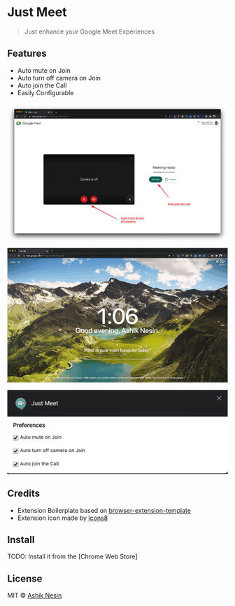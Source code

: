 # Just Meet

> Just enhance your Google Meet Experiences


## Features
- Auto mute on Join
- Auto turn off camera on Join
- Auto join the Call
- Easily Configurable

![](media/annotated.png)

![Just Meet Demo](media/demo.gif)

![Prefereces](media/preference.png)

## Credits
- Extension Boilerplate based on [browser-extension-template](https://github.com/notlmn/browser-extension-template)
- Extension icon made by [Icons8](https://icons8.com/icon/6GXiHvXGq8VF/google-meet)


## Install
TODO: Install it from the [Chrome Web Store]

## License
MIT © [Ashik Nesin](https://nesin.io)
